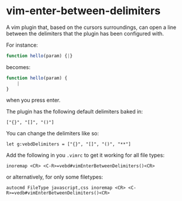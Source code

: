 vim-enter-between-delimiters
============================

A vim plugin that, based on the cursors surroundings, can open a line between
the delimiters that the plugin has been configured with.

For instance:

```javascript
function hello(param) {|}
```

becomes:

```javascript
function hello(param) {
    |
}
```

when you press enter.

The plugin has the following default delimiters baked in:

```vim
["{}", "[]", "()"]
```

You can change the delimiters like so:

```vim
let g:vebdDelimiters = ["{}", "[]", "()", "**"]
```

Add the following in you `.vimrc` to get it working for all file types:

```vim
inoremap <CR> <C-R>=vebd#vimEnterBetweenDelimiters()<CR>
```

or alternatively, for only some filetypes:

```vim
autocmd FileType javascript,css inoremap <CR> <C-R>=vedb#vimEnterBetweenDelimiters()<CR>
```
